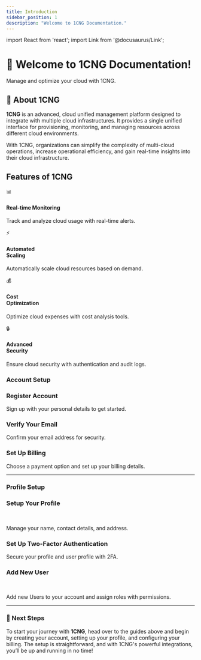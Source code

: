```yaml
---
title: Introduction
sidebar_position: 1
description: "Welcome to 1CNG Documentation."
---
```


import React from 'react';
import Link from '@docusaurus/Link';

<div
  style={{
    textAlign: 'center',
    padding: '50px 20px',
    background: 'linear-gradient(135deg, #0073e6, #003366)',
    color: 'white',
    borderRadius: '10px',
    marginBottom: '30px',
  }}
>
  <h1>👋 Welcome to 1CNG Documentation!</h1>
  <p>Manage and optimize your cloud with 1CNG.</p>
</div>

## 📖 About 1CNG

**1CNG** is an advanced, cloud unified  management platform designed to integrate with multiple cloud infrastructures. It provides a single unified interface for provisioning, monitoring, and managing resources across different cloud environments. 

With 1CNG, organizations can simplify the complexity of multi-cloud operations, increase operational efficiency, and gain real-time insights into their cloud infrastructure. 


## Features of 1CNG <br />


<div style={{ display: 'flex', justifyContent: 'center', flexWrap: 'wrap', gap: '20px', marginTop: '20px' }}>
  
  <!-- <div style={{ textAlign: 'center', width: '150px' }}>
    <div style={{
      width: '100px',
      height: '100px',
      borderRadius: '50%',
      backgroundColor: '#0073e6',
      display: 'flex',
      alignItems: 'center',
      justifyContent: 'center',
      color: 'white',
      fontSize: '24px',
      margin: '0 auto 10px',
    }}>☁️</div>
    <h4>Multi-cloud Management</h4>
    <p>Manage resources across multiple cloud platforms seamlessly.</p>
  </div> -->

  <div style={{ textAlign: 'center', width: '150px' }}>
    <div style={{
      width: '100px',
      height: '100px',
      borderRadius: '50%',
      backgroundColor: '#0073e6',
      display: 'flex',
      alignItems: 'center',
      justifyContent: 'center',
      color: 'white',
      fontSize: '24px',
      margin: '0 auto 10px',
    }}>📊</div>
    <h4>Real-time Monitoring</h4>
    <p>Track and analyze cloud usage with real-time alerts.</p>
  </div>
  
  <div style={{ textAlign: 'center', width: '150px' }}>
    <div style={{
      width: '100px',
      height: '100px',
      borderRadius: '50%',
      backgroundColor: '#0073e6',
      display: 'flex',
      alignItems: 'center',
      justifyContent: 'center',
      color: 'white',
      fontSize: '24px',
      margin: '0 auto 10px',
    }}>⚡</div>
    <h4>Automated <br />Scaling</h4>
    <p>Automatically scale cloud resources based on demand.</p>
  </div>
  
  <div style={{ textAlign: 'center', width: '150px' }}>
    <div style={{
      width: '100px',
      height: '100px',
      borderRadius: '50%',
      backgroundColor: '#0073e6',
      display: 'flex',
      alignItems: 'center',
      justifyContent: 'center',
      color: 'white',
      fontSize: '24px',
      margin: '0 auto 10px',
    }}>💰</div>
    <h4>Cost <br />Optimization</h4>
    <p>Optimize cloud expenses with cost analysis tools.</p>
  </div>
  
  <div style={{ textAlign: 'center', width: '150px' }}>
    <div style={{
      width: '100px',
      height: '100px',
      borderRadius: '50%',
      backgroundColor: '#0073e6',
      display: 'flex',
      alignItems: 'center',
      justifyContent: 'center',
      color: 'white',
      fontSize: '24px',
      margin: '0 auto 10px',
    }}>🔒</div>
    <h4>Advanced <br />Security</h4>
    <p>Ensure cloud security with authentication and audit logs.</p>
  </div>
  
</div>


### Account Setup

<div style={{ display: 'flex', flexWrap: 'wrap', gap: '16px', justifyContent: 'center', marginTop: '20px' }}>

  <div style={{
    background: '#f9f9f9',
    padding: '20px',
    borderRadius: '10px',
    boxShadow: '0 4px 6px rgba(0, 0, 0, 0.1)',
    flex: '1',
    minWidth: '280px',
    textAlign: 'center',
    transition: 'transform 0.2s ease-in-out'
  }}>
    <Link to="./Account Signup#Register-Account" style={{ textDecoration: 'none', color: '#000', display: 'block' }}>
      <h3 style={{ color: '#0073e6' }}>Register Account</h3>
      <p>Sign up with your personal details to get started.</p>
    </Link>
  </div>

  <div style={{
    background: '#f9f9f9',
    padding: '20px',
    borderRadius: '10px',
    boxShadow: '0 4px 6px rgba(0, 0, 0, 0.1)',
    flex: '1',
    minWidth: '280px',
    textAlign: 'center',
    transition: 'transform 0.2s ease-in-out'
  }}>
    <Link to="./Account Signup#Verify-Your-Email" style={{ textDecoration: 'none', color: '#000', display: 'block' }}>
      <h3 style={{ color: '#0073e6' }}>Verify Your Email</h3>
      <p>Confirm your email address for security.</p>
    </Link>
  </div>

  <div style={{
    background: '#f9f9f9',
    padding: '20px',
    borderRadius: '10px',
    boxShadow: '0 4px 6px rgba(0, 0, 0, 0.1)',
    flex: '1',
    minWidth: '280px',
    textAlign: 'center',
    transition: 'transform 0.2s ease-in-out'
  }}>
    <Link to="./Account Signup#Set-Up-Billing-Method" style={{ textDecoration: 'none', color: '#000', display: 'block' }}>
      <h3 style={{ color: '#0073e6' }}>Set Up Billing</h3>
      <p>Choose a payment option and set up your billing details.</p>
    </Link>
  </div>

</div>

---

### Profile Setup

<div style={{ display: 'flex', flexWrap: 'wrap', gap: '16px', justifyContent: 'center', marginTop: '20px' }}>

  <div style={{
    background: '#f9f9f9',
    padding: '20px',
    borderRadius: '10px',
    boxShadow: '0 4px 6px rgba(0, 0, 0, 0.1)',
    flex: '1',
    minWidth: '280px',
    textAlign: 'center',
    transition: 'transform 0.2s ease-in-out'
  }}>
    <Link to="./Profile Setup#profile" style={{ textDecoration: 'none', color: '#000', display: 'block' }}>
      <h3 style={{ color: '#0073e6' }}>Setup Your Profile</h3> <br />
      <p>Manage your name, contact details, and address.</p>
    </Link>
  </div>

  <div style={{
    background: '#f9f9f9',
    padding: '20px',
    borderRadius: '10px',
    boxShadow: '0 4px 6px rgba(0, 0, 0, 0.1)',
    flex: '1',
    minWidth: '280px',
    textAlign: 'center',
    transition: 'transform 0.2s ease-in-out'
  }}>
    <Link to="./Profile Setup#enable-2fa" style={{ textDecoration: 'none', color: '#000', display: 'block' }}>
      <h3 style={{ color: '#0073e6' }}>Set Up Two-Factor Authentication</h3>
      <p>Secure your profile and user profile with 2FA.</p>
    </Link>
  </div>

  <div style={{
    background: '#f9f9f9',
    padding: '20px',
    borderRadius: '10px',
    boxShadow: '0 4px 6px rgba(0, 0, 0, 0.1)',
    flex: '1',
    minWidth: '280px',
    textAlign: 'center',
    transition: 'transform 0.2s ease-in-out'
  }}>
    <Link to="./Profile Setup#new-user" style={{ textDecoration: 'none', color: '#000', display: 'block' }}>
      <h3 style={{ color: '#0073e6' }}>Add New User</h3> <br /> 
      <p>Add new Users to your account and assign roles with permissions.</p>
    </Link>
  </div>

</div>

---

### 🚀 Next Steps

To start your journey with **1CNG**, head over to the guides above and begin by creating your account, setting up your profile, and configuring your billing. The setup is straightforward, and with 1CNG's powerful integrations, you’ll be up and running in no time!



